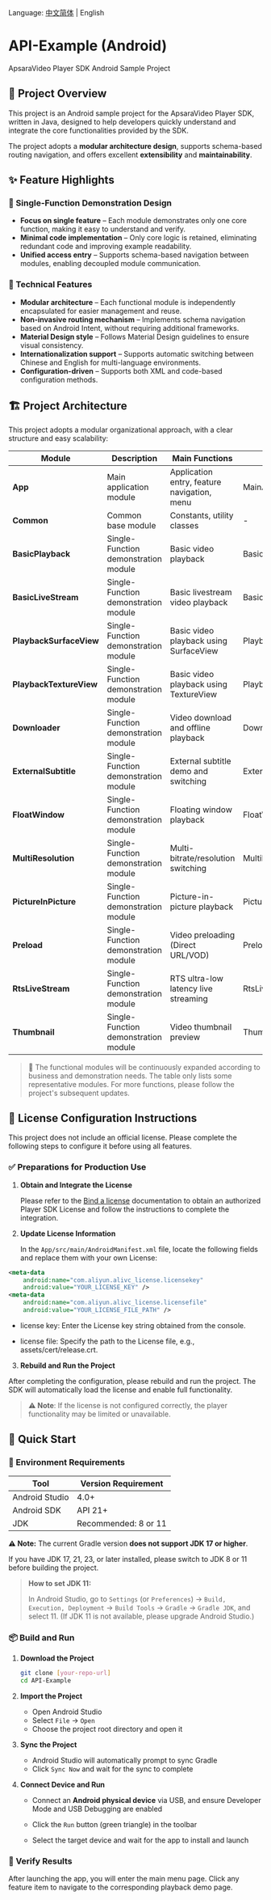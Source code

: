 Language: [中文简体](README.md) | English

# **API-Example (Android)**

ApsaraVideo Player SDK Android Sample Project

## **📖 Project Overview**

This project is an Android sample project for the ApsaraVideo Player SDK, written in Java, designed to help developers quickly understand and integrate the core functionalities provided by the SDK.

The project adopts a **modular architecture design**, supports schema-based routing navigation, and offers excellent **extensibility** and **maintainability**.

## **✨ Feature Highlights**

### **🎯 Single-Function Demonstration Design**

- **Focus on single feature** – Each module demonstrates only one core function, making it easy to understand and verify.
- **Minimal code implementation** – Only core logic is retained, eliminating redundant code and improving example readability.
- **Unified access entry** – Supports schema-based navigation between modules, enabling decoupled module communication.

### **🔧 Technical Features**

- **Modular architecture** – Each functional module is independently encapsulated for easier management and reuse.
- **Non-invasive routing mechanism** – Implements schema navigation based on Android Intent, without requiring additional frameworks.
- **Material Design style** – Follows Material Design guidelines to ensure visual consistency.
- **Internationalization support** – Supports automatic switching between Chinese and English for multi-language environments.
- **Configuration-driven** – Supports both XML and code-based configuration methods.

## **🏗️ Project Architecture**

This project adopts a modular organizational approach, with a clear structure and easy scalability:

| Module                  | Description                          | Main Functions                              | Entry File                  |
|-------------------------| ------------------------------------ |---------------------------------------------|-----------------------------|
| **App**                 | Main application module              | Application entry, feature navigation, menu | MainActivity                |
| **Common**              | Common base module                   | Constants, utility classes                  | -                           |
| **BasicPlayback**       | Single-Function demonstration module | Basic video playback                        | BasicPlaybackActivity       |
| **BasicLiveStream**     | Single-Function demonstration module | Basic livestream video playback             | BasicLiveStreamActivity     |
| **PlaybackSurfaceView** | Single-Function demonstration module | Basic video playback using SurfaceView      | PlaybackSurfaceViewActivity |
| **PlaybackTextureView** | Single-Function demonstration module | Basic video playback using TextureView      | PlaybackTextureViewActivity |
| **Downloader**          | Single-Function demonstration module | Video download and offline playback         | DownloaderActivity          |
| **ExternalSubtitle**    | Single-Function demonstration module | External subtitle demo and switching        | ExternalSubtitleActivity    |
| **FloatWindow**         | Single-Function demonstration module | Floating window playback                    | FloatWindowActivity         |
| **MultiResolution**     | Single-Function demonstration module | Multi-bitrate/resolution switching          | MultiResolutionActivity     |
| **PictureInPicture**    | Single-Function demonstration module | Picture-in-picture playback                 | PictureInPictureActivity    |
| **Preload**             | Single-Function demonstration module | Video preloading (Direct URL/VOD)           | PreloadActivity             |
| **RtsLiveStream**       | Single-Function demonstration module | RTS ultra-low latency live streaming        | RtsLiveStreamActivity       |
| **Thumbnail**           | Single-Function demonstration module | Video thumbnail preview                     | ThumbnailActivity           |

> 📌 The functional modules will be continuously expanded according to business and demonstration needs. The table only lists some representative modules. For more functions, please follow the project's subsequent updates.

## **🔐 License Configuration Instructions**

This project does not include an official license. Please complete the following steps to configure it before using all features.

### ✅ Preparations for Production Use

1. **Obtain and Integrate the License**

   Please refer to the [Bind a license](https://www.alibabacloud.com/help/en/apsara-video-sdk/user-guide/access-to-license) documentation to obtain an authorized Player SDK License and follow the instructions to complete the integration.

2. **Update License Information**

   In the `App/src/main/AndroidManifest.xml` file, locate the following fields and replace them with your own License:

```xml
<meta-data
    android:name="com.aliyun.alivc_license.licensekey"
    android:value="YOUR_LICENSE_KEY" />
<meta-data
    android:name="com.aliyun.alivc_license.licensefile"
    android:value="YOUR_LICENSE_FILE_PATH" />
```

* license key: Enter the License key string obtained from the console.

* license file: Specify the path to the License file, e.g., assets/cert/release.crt.

3. **Rebuild and Run the Project**

After completing the configuration, please rebuild and run the project. The SDK will automatically load the license and enable full functionality.

> **⚠️ Note**: If the license is not configured correctly, the player functionality may be limited or unavailable.

## **🚀 Quick Start**

### **🧰 Environment Requirements**

| Tool           | Version Requirement  |
| -------------- | -------------------- |
| Android Studio | 4.0+                 |
| Android SDK    | API 21+              |
| JDK            | Recommended: 8 or 11 |

**⚠️ Note:** The current Gradle version **does not support JDK 17 or higher**.

 If you have JDK 17, 21, 23, or later installed, please switch to JDK 8 or 11 before building the project.

> **How to set JDK 11:**
>
> In Android Studio, go to `Settings` (or `Preferences`) → `Build, Execution, Deployment` → `Build Tools` → `Gradle` → `Gradle JDK`, and select 11. (If JDK 11 is not available, please upgrade Android Studio.)

### **📦 Build and Run**

1. **Download the Project**

   ```bash
   git clone [your-repo-url]
   cd API-Example
   ```

2. **Import the Project**

   - Open Android Studio
   - Select `File` → `Open`
   - Choose the project root directory and open it

3. **Sync the Project**

   - Android Studio will automatically prompt to sync Gradle
   - Click `Sync Now` and wait for the sync to complete

4. **Connect Device and Run**

   - Connect an **Android physical device** via USB, and ensure Developer Mode and USB Debugging are enabled

   - Click the `Run` button (green triangle) in the toolbar
   - Select the target device and wait for the app to install and launch

### **🧪 Verify Results**

After launching the app, you will enter the main menu page. Click any feature item to navigate to the corresponding playback demo page.